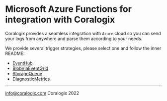 # Microsoft Azure Functions for integration with Coralogix

Coralogix provides a seamless integration with ``Azure`` cloud so you can send your logs from anywhere and parse them according to your needs.

We provide several trigger strategies, please select one and follow the inner README:
- [EventHub](/EventHub)
- [BlobViaEventGrid](/BlobViaEventGrid)
- [StorageQueue](/StorageQueue)
- [DiagnosticMetrics](/DiagnosticMetrics)

---
info@coralogix.com
Coralogix 2022

